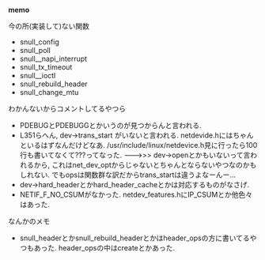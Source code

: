 **memo**

今の所(実装して)ない関数
 - snull_config
 - snull_poll
 - snull__napi_interrupt
 - snull_tx_timeout
 - snull__ioctl
 - snull_rebuild_header 
 - snull_change_mtu

わかんないからコメントしてるやつら
 - PDEBUGとPDEBUGGとかいうのが見つからんと言われる.
 - L351らへん, dev->trans_start がいないと言われる. netdevide.hにはちゃんといるはずなんだけどなあ. /usr/include/linux/netdevice.h見に行ったら100行も書いてなくて???ってなった. --->>> dev->openとかもいないって言われるから, これはnet_dev_optからじゃないとちゃんとならないやつなのかもしれない. でもopsは関数群な訳だからtrans_startは違うよなーんー...
 - dev->hard_headerとかhard_header_cacheとかは対応するものがなさげ.
 - NETIF_F_NO_CSUMがなかった. netdev_features.hにIP_CSUMとか他色々はあった. 

なんかのメモ
 - snull_headerとかsnull_rebuild_headerとかはheader_opsの方に書いてるやつもあった. header_opsの中はcreateとかあった.
